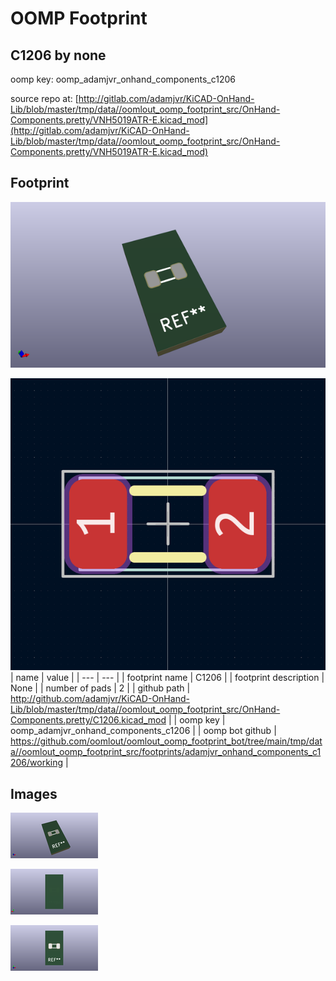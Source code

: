 # OOMP Footprint  
## C1206  by none  
  
oomp key: oomp_adamjvr_onhand_components_c1206  
  
source repo at: [http://gitlab.com/adamjvr/KiCAD-OnHand-Lib/blob/master/tmp/data//oomlout_oomp_footprint_src/OnHand-Components.pretty/VNH5019ATR-E.kicad_mod](http://gitlab.com/adamjvr/KiCAD-OnHand-Lib/blob/master/tmp/data//oomlout_oomp_footprint_src/OnHand-Components.pretty/VNH5019ATR-E.kicad_mod)  
## Footprint  
  
[![working_kicad_pcb_3d.png](working_kicad_pcb_3d_600.png)](working_kicad_pcb_3d.png)  
  
[![working.png](working_600.png)](working.png)  
| name | value | 
| --- | --- | 
| footprint name | C1206 | 
| footprint description | None | 
| number of pads | 2 | 
| github path | http://github.com/adamjvr/KiCAD-OnHand-Lib/blob/master/tmp/data//oomlout_oomp_footprint_src/OnHand-Components.pretty/C1206.kicad_mod | 
| oomp key | oomp_adamjvr_onhand_components_c1206 | 
| oomp bot github | https://github.com/oomlout/oomlout_oomp_footprint_bot/tree/main/tmp/data//oomlout_oomp_footprint_src/footprints/adamjvr_onhand_components_c1206/working | 
## Images  
  
[![working_kicad_pcb_3d.png](working_kicad_pcb_3d_140.png)](working_kicad_pcb_3d.png)  
  
[![working_kicad_pcb_3d_back.png](working_kicad_pcb_3d_back_140.png)](working_kicad_pcb_3d_back.png)  
  
[![working_kicad_pcb_3d_front.png](working_kicad_pcb_3d_front_140.png)](working_kicad_pcb_3d_front.png)  
